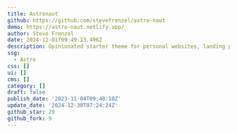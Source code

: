 ```yaml
---
title: Astronaut
github: https://github.com/stevefrenzel/astro-naut
demo: https://astro-naut.netlify.app/
author: Steve Frenzel
date: 2024-12-01T09:49:13.496Z
description: Opinionated starter theme for personal websites, landing pages, et cetera.
ssg:
  - Astro
css: []
ui: []
cms: []
category: []
draft: false
publish_date: '2023-11-04T09:48:10Z'
update_date: '2024-12-30T07:24:24Z'
github_star: 29
github_fork: 9
---
```

